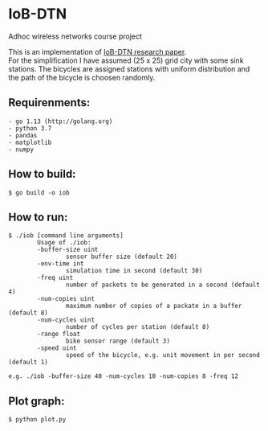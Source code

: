# IoB-DTN
Adhoc wireless networks course project

This is an implementation of [IoB-DTN research paper](https://hal.archives-ouvertes.fr/hal-01772664/file/p131-zguira.pdf).<br>
For the simplification I have assumed (25 x 25) grid city with some sink stations. The bicycles are assigned stations with uniform distribution and the path of the bicycle is choosen randomly.

Requirenments:
---------------
    - go 1.13 (http://golang.org)
    - python 3.7
    - pandas
    - matplotlib
    - numpy

How to build:
-------------
    $ go build -o iob

How to run:
-----------
    $ ./iob [command line arguments]
            Usage of ./iob:
            -buffer-size uint
                    sensor buffer size (default 20)
            -env-time int
                    simulation time in second (default 30)
            -freq uint
                    number of packets to be generated in a second (default 4)
            -num-copies uint
                    maximum number of copies of a packate in a buffer (default 8)
            -num-cycles uint
                    number of cycles per station (default 8)
            -range float
                    bike sensor range (default 3)
            -speed uint
                    speed of the bicycle, e.g. unit movement in per second (default 1)

    e.g. ./iob -buffer-size 40 -num-cycles 10 -num-copies 8 -freq 12

    
Plot graph:
----------
    $ python plot.py
